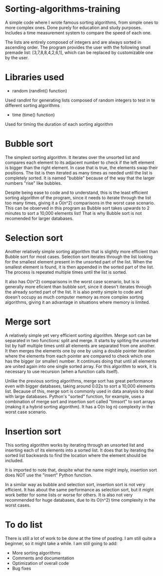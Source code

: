 # Sorting-algorithms-training
A simple code where I wrote famous sorting algorithms, from simple ones to more complex ones. 
Done purely for education and study purposes. 
Includes a time measurement system to compare the speed of each one.

The lists are entirely composed of integers and are always sorted in ascending order.
The program provides the user with the following small premade list: [3,7,8,8,4,2,6,1], which can be replaced by customizable one by the user.

# Libraries used
- random (randInt() function)

Used randInt for generating lists composed of random integers to test in te different sorting algorithms

- time (time() function)

Used for timing the duration of each sorting algorithm

# Bubble sort
The simplest sorting algorithm. It iterates over the unsorted list and compares each element to its adjacent number to check if the left element is bigger than the right element. In case that is true, the elements swap their positions. The list is then iterated as many times as needed until the list is completely sorted. It is named "bubble" because of the way that the larger numbers "rise" like bubbles.

Despite being ease to code and to understand, this is the least efficient sorting algorithm of the program, since it needs to iterate through the list too many times, giving it a O(n^2) comparisons in the worst case scenario. This can be observed in this program as Bubble sort takes upwards to 2 minutes to sort a 10,000 elements list! That is why Bubble sort is not recomended for larger databases.

# Selection sort
Another relatively simple sorting algorithm that is slightly more efficient than Bubble sort for most cases. Selection sort iterates through the list looking for the smallest element present in the unsorted part of the list. When the smallest element is found, it is then appended in the sorted part of the list. The process is repeated multiple times until the list is sorted.

It also has O(n^2) comparisons in the worst case scenario, but is is generally more eficient than bubble sort, since it doesn't iterates through the already sorted part of the list. It is also pretty simple to code and doesn't occupy as much computer memory as more complex sorting algorithms, giving it an advantage in situations where memory is limited.

# Merge sort
A relatively simple yet very efficient sorting algorithm. Merge sort can be separated in two functions: split and merge. It starts by spliting the unsorted list by half multiple times until all elements are separated from one another. It then merges the elements one by one by using a double pointer iteration where the elements from each pointer are compared to check which one has the bigger (or smaller) number. It continues doing that until all elements are united again into one single sorted array. For this algorithm to work, it is necessary to use recursion (when a function calls itself).

Unlike the previous sorting algorithms, merge sort has great performance even with bigger databases, taking around 0.02s to sort a 10,000 elements list. Because of this, merge sort is commonly used in data analysis to deal with large databases. Python's "sorted" function, for example, uses a combination of merge sort and insertion sort called "timsort" to sort arrays (making it a hybrid sorting algorithm). It has a O(n log n) complexity in the worst case scenario.

# Insertion sort
This sorting algorithm works by iterating through an unsorted list and inserting each of its elements into a sorted list. It does that by iterating the sorted list backwards to find the location where the element should be included.

It is imported to note that, despite what the name might imply, insertion sort does NOT use the "insert" Python function.

In a similar way as bubble and selection sort, insertion sort is not very efficient. It has about the same performance as selection sort, but it might work better for some lists or worse for others. It is also not very recommended for huge databases, due to its O(n^2) time complexity in the worst cases.

# To do list
There is still a lot of work to be done at the time of posting. I am still quite a beginner, so it might take a while.
I am still going to add:

- More sorting algorithms
- Comments and documentation
- Optimization of overall code
- Bug fixes
